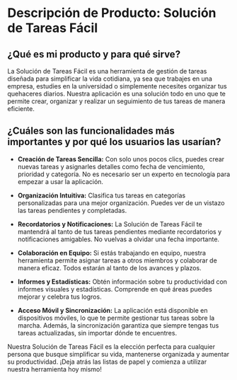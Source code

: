 # Descripción de Producto: Solución de Tareas Fácil

## ¿Qué es mi producto y para qué sirve?

La Solución de Tareas Fácil es una herramienta de gestión de tareas diseñada para simplificar la vida cotidiana, ya sea que trabajes en una empresa, estudies en la universidad o simplemente necesites organizar tus quehaceres diarios. Nuestra aplicación es una solución todo en uno que te permite crear, organizar y realizar un seguimiento de tus tareas de manera eficiente.

## ¿Cuáles son las funcionalidades más importantes y por qué los usuarios las usarían?

- **Creación de Tareas Sencilla:** Con solo unos pocos clics, puedes crear nuevas tareas y asignarles detalles como fecha de vencimiento, prioridad y categoría. No es necesario ser un experto en tecnología para empezar a usar la aplicación.

- **Organización Intuitiva:** Clasifica tus tareas en categorías personalizadas para una mejor organización. Puedes ver de un vistazo las tareas pendientes y completadas.

- **Recordatorios y Notificaciones:** La Solución de Tareas Fácil te mantendrá al tanto de tus tareas pendientes mediante recordatorios y notificaciones amigables. No vuelvas a olvidar una fecha importante.

- **Colaboración en Equipo:** Si estás trabajando en equipo, nuestra herramienta permite asignar tareas a otros miembros y colaborar de manera eficaz. Todos estarán al tanto de los avances y plazos.

- **Informes y Estadísticas:** Obtén información sobre tu productividad con informes visuales y estadísticas. Comprende en qué áreas puedes mejorar y celebra tus logros.

- **Acceso Móvil y Sincronización:** La aplicación está disponible en dispositivos móviles, lo que te permite gestionar tus tareas sobre la marcha. Además, la sincronización garantiza que siempre tengas tus tareas actualizadas, sin importar dónde te encuentres.

Nuestra Solución de Tareas Fácil es la elección perfecta para cualquier persona que busque simplificar su vida, mantenerse organizada y aumentar su productividad. ¡Deja atrás las listas de papel y comienza a utilizar nuestra herramienta hoy mismo!